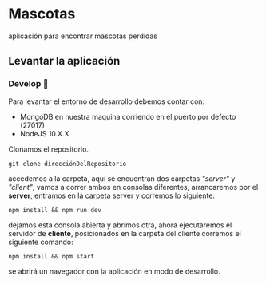 # Mascotas

aplicación para encontrar mascotas perdidas

## Levantar la aplicación

### Develop :dragon:

Para levantar el entorno de desarrollo debemos contar con:

- MongoDB en nuestra maquina corriendo en el puerto por defecto (27017)
- NodeJS 10.X.X

Clonamos el repositorio.

    git clone direcciónDelRepositorio

accedemos a la carpeta, aquí se encuentran dos carpetas _"server"_ y _"client"_, vamos a correr ambos en consolas diferentes, arrancaremos por el **server**, entramos en la carpeta server y corremos lo siguiente:

    npm install && npm run dev

dejamos esta consola abierta y abrimos otra, ahora ejecutaremos el servidor de **cliente**, posicionados en la carpeta del cliente corremos el siguiente comando:

    npm install && npm start

se abrirá un navegador con la aplicación en modo de desarrollo.
